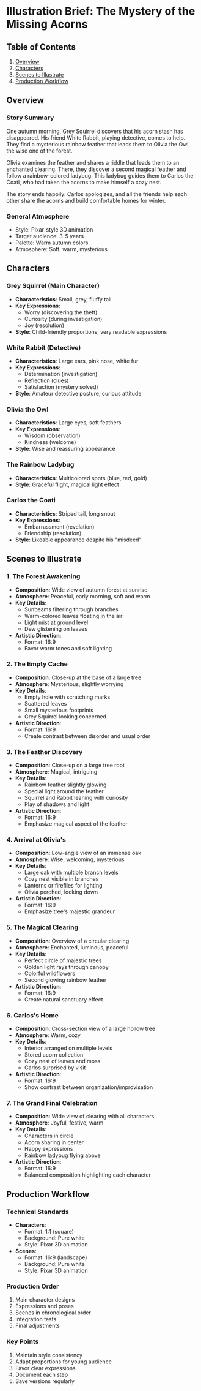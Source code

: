 # Illustration Brief: The Mystery of the Missing Acorns

## Table of Contents
1. [Overview](#overview)
2. [Characters](#characters)
3. [Scenes to Illustrate](#scenes-to-illustrate)
4. [Production Workflow](#production-workflow)

## Overview

### Story Summary
One autumn morning, Grey Squirrel discovers that his acorn stash has disappeared. His friend White Rabbit, playing detective, comes to help. They find a mysterious rainbow feather that leads them to Olivia the Owl, the wise one of the forest.

Olivia examines the feather and shares a riddle that leads them to an enchanted clearing. There, they discover a second magical feather and follow a rainbow-colored ladybug. This ladybug guides them to Carlos the Coati, who had taken the acorns to make himself a cozy nest.

The story ends happily: Carlos apologizes, and all the friends help each other share the acorns and build comfortable homes for winter.

### General Atmosphere
- Style: Pixar-style 3D animation
- Target audience: 3-5 years
- Palette: Warm autumn colors
- Atmosphere: Soft, warm, mysterious

## Characters

### Grey Squirrel (Main Character)
- **Characteristics**: Small, grey, fluffy tail
- **Key Expressions**:
  * Worry (discovering the theft)
  * Curiosity (during investigation)
  * Joy (resolution)
- **Style**: Child-friendly proportions, very readable expressions

### White Rabbit (Detective)
- **Characteristics**: Large ears, pink nose, white fur
- **Key Expressions**:
  * Determination (investigation)
  * Reflection (clues)
  * Satisfaction (mystery solved)
- **Style**: Amateur detective posture, curious attitude

### Olivia the Owl
- **Characteristics**: Large eyes, soft feathers
- **Key Expressions**:
  * Wisdom (observation)
  * Kindness (welcome)
- **Style**: Wise and reassuring appearance

### The Rainbow Ladybug
- **Characteristics**: Multicolored spots (blue, red, gold)
- **Style**: Graceful flight, magical light effect

### Carlos the Coati
- **Characteristics**: Striped tail, long snout
- **Key Expressions**:
  * Embarrassment (revelation)
  * Friendship (resolution)
- **Style**: Likeable appearance despite his "misdeed"

## Scenes to Illustrate

### 1. The Forest Awakening
- **Composition**: Wide view of autumn forest at sunrise
- **Atmosphere**: Peaceful, early morning, soft and warm
- **Key Details**:
  * Sunbeams filtering through branches
  * Warm-colored leaves floating in the air
  * Light mist at ground level
  * Dew glistening on leaves
- **Artistic Direction**: 
  * Format: 16:9
  * Favor warm tones and soft lighting

### 2. The Empty Cache
- **Composition**: Close-up at the base of a large tree
- **Atmosphere**: Mysterious, slightly worrying
- **Key Details**:
  * Empty hole with scratching marks
  * Scattered leaves
  * Small mysterious footprints
  * Grey Squirrel looking concerned
- **Artistic Direction**: 
  * Format: 16:9
  * Create contrast between disorder and usual order

### 3. The Feather Discovery
- **Composition**: Close-up on a large tree root
- **Atmosphere**: Magical, intriguing
- **Key Details**:
  * Rainbow feather slightly glowing
  * Special light around the feather
  * Squirrel and Rabbit leaning with curiosity
  * Play of shadows and light
- **Artistic Direction**: 
  * Format: 16:9
  * Emphasize magical aspect of the feather

### 4. Arrival at Olivia's
- **Composition**: Low-angle view of an immense oak
- **Atmosphere**: Wise, welcoming, mysterious
- **Key Details**:
  * Large oak with multiple branch levels
  * Cozy nest visible in branches
  * Lanterns or fireflies for lighting
  * Olivia perched, looking down
- **Artistic Direction**: 
  * Format: 16:9
  * Emphasize tree's majestic grandeur

### 5. The Magical Clearing
- **Composition**: Overview of a circular clearing
- **Atmosphere**: Enchanted, luminous, peaceful
- **Key Details**:
  * Perfect circle of majestic trees
  * Golden light rays through canopy
  * Colorful wildflowers
  * Second glowing rainbow feather
- **Artistic Direction**: 
  * Format: 16:9
  * Create natural sanctuary effect

### 6. Carlos's Home
- **Composition**: Cross-section view of a large hollow tree
- **Atmosphere**: Warm, cozy
- **Key Details**:
  * Interior arranged on multiple levels
  * Stored acorn collection
  * Cozy nest of leaves and moss
  * Carlos surprised by visit
- **Artistic Direction**: 
  * Format: 16:9
  * Show contrast between organization/improvisation

### 7. The Grand Final Celebration
- **Composition**: Wide view of clearing with all characters
- **Atmosphere**: Joyful, festive, warm
- **Key Details**:
  * Characters in circle
  * Acorn sharing in center
  * Happy expressions
  * Rainbow ladybug flying above
- **Artistic Direction**: 
  * Format: 16:9
  * Balanced composition highlighting each character

## Production Workflow

### Technical Standards
- **Characters**:
  * Format: 1:1 (square)
  * Background: Pure white
  * Style: Pixar 3D animation
- **Scenes**:
  * Format: 16:9 (landscape)
  * Background: Pure white
  * Style: Pixar 3D animation

### Production Order
1. Main character designs
2. Expressions and poses
3. Scenes in chronological order
4. Integration tests
5. Final adjustments

### Key Points
1. Maintain style consistency
2. Adapt proportions for young audience
3. Favor clear expressions
4. Document each step
5. Save versions regularly